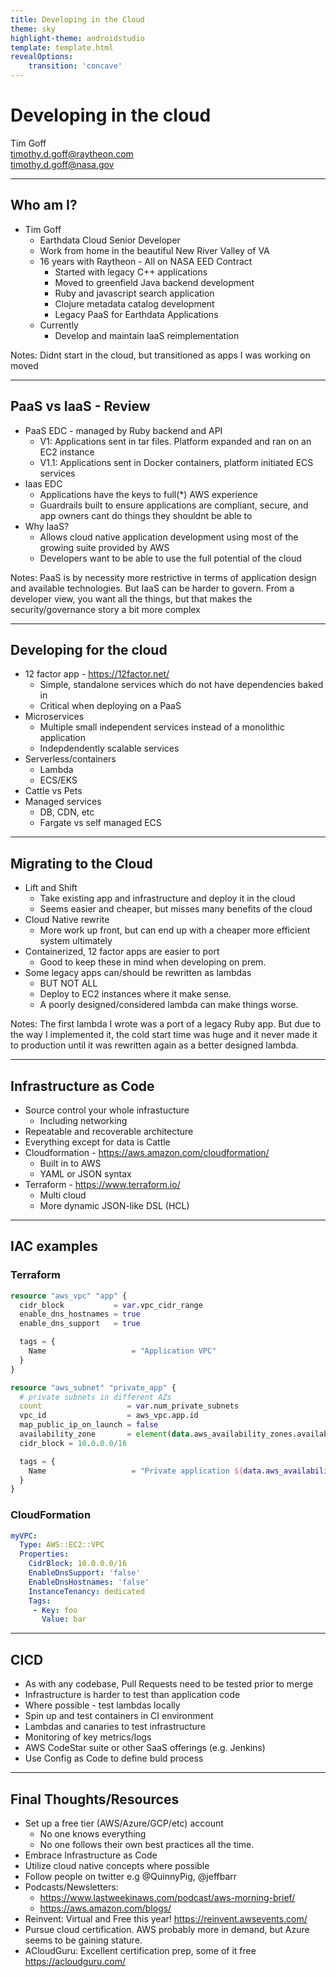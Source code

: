 ```yaml
---
title: Developing in the Cloud
theme: sky
highlight-theme: androidstudio
template: template.html
revealOptions:
    transition: 'concave'
---
```

<!-- .slide: data-background-image="https://cdn.pixabay.com/photo/2015/09/09/19/08/sky-932661_1280.jpg" data-background-opacity=".3"  -->
# Developing in the cloud
Tim Goff \
timothy.d.goff@raytheon.com \
timothy.d.goff@nasa.gov

---
<!-- .slide: data-background-image="img/IMG_20200826_193120.jpg" data-background-opacity=".5"  -->

## Who am I?
- Tim Goff
    - Earthdata Cloud Senior Developer
    - Work from home in the beautiful New River Valley of VA
    - 16 years with Raytheon - All on NASA EED Contract
        - Started with legacy C++ applications
        - Moved to greenfield Java backend development
        - Ruby and javascript search application
        - Clojure metadata catalog development
        - Legacy PaaS for Earthdata Applications
    - Currently
        - Develop and maintain IaaS reimplementation

Notes: Didnt start in the cloud, but transitioned as apps I was working on moved

---
<!-- .slide: data-background-image="https://cdn.pixabay.com/photo/2017/06/14/16/20/network-2402637_1280.jpg"  data-background-opacity=".2"  -->
## PaaS vs IaaS - Review
- PaaS EDC - managed by Ruby backend and API
    - V1: Applications sent in tar files.  Platform expanded and ran on an EC2 instance
    - V1.1: Applications sent in Docker containers, platform initiated ECS services
- Iaas EDC
    - Applications have the keys to full(*) AWS experience
    - Guardrails built to ensure applications are compliant, secure, and app owners cant do things they shouldnt be able to
- Why IaaS?
    - Allows cloud native application development using most of the growing suite provided by AWS
    - Developers want to be able to use the full potential of the cloud

Notes: PaaS is by necessity more restrictive in terms of application design and available technologies.  But IaaS can be harder to govern.  From a developer view, you want all the things, but that makes the security/governance story a bit more complex

---
<!-- .slide: data-background-image="https://cdn.pixabay.com/photo/2015/09/05/20/02/coding-924920_1280.jpg"  data-background-opacity=".2"  -->
## Developing for the cloud
- 12 factor app - https://12factor.net/
    - Simple, standalone services which do not have dependencies baked in
    - Critical when deploying on a PaaS
- Microservices
    - Multiple small independent services instead of a monolithic application
    - Indepdendently scalable services
- Serverless/containers
    - Lambda
    - ECS/EKS
- Cattle vs Pets
- Managed services
    - DB, CDN, etc
    - Fargate vs self managed ECS  

--- 
<!-- .slide: data-background-image="https://cdn.pixabay.com/photo/2019/02/27/11/20/bird-migration-4023842_1280.jpg"  data-background-opacity=".2"  -->

## Migrating to the Cloud

- Lift and Shift
    - Take existing app and infrastructure and deploy it in the cloud
    - Seems easier and cheaper, but misses many benefits of the cloud
- Cloud Native rewrite
    - More work up front, but can end up with a cheaper more efficient system ultimately
- Containerized, 12 factor apps are easier to port
    - Good to keep these in mind when developing on prem.
- Some legacy apps can/should be rewritten as lambdas
    - BUT NOT ALL
    - Deploy to EC2 instances where it make sense.
    - A poorly designed/considered lambda can make things worse.

Notes: The first lambda I wrote was a port of a legacy Ruby app.  But due to the way I implemented it, the cold start time was huge and it never made it to production until it was rewritten again as a better designed lambda.

---
<!-- .slide: data-background-image="https://cdn.pixabay.com/photo/2015/09/29/22/49/blueprint-964630_1280.jpg"  data-background-opacity=".2"  -->
## Infrastructure as Code
- Source control your whole infrastucture
    - Including networking
- Repeatable and recoverable architecture
- Everything except for data is Cattle 
- Cloudformation - https://aws.amazon.com/cloudformation/
    - Built in to AWS
    - YAML or JSON syntax
- Terraform - https://www.terraform.io/
    - Multi cloud
    - More dynamic JSON-like DSL (HCL)

---
## IAC examples
### Terraform
```terraform
resource "aws_vpc" "app" {
  cidr_block           = var.vpc_cidr_range
  enable_dns_hostnames = true
  enable_dns_support   = true

  tags = {
    Name                   = "Application VPC"
  }
}

resource "aws_subnet" "private_app" {
  # private subnets in different AZs
  count                   = var.num_private_subnets
  vpc_id                  = aws_vpc.app.id
  map_public_ip_on_launch = false
  availability_zone       = element(data.aws_availability_zones.available.names, count.index)
  cidr_block = 10.0.0.0/16

  tags = {
    Name                   = "Private application ${data.aws_availability_zones.available.names[count.index]} subnet"
  }
}
```

### CloudFormation
```yaml
myVPC:
  Type: AWS::EC2::VPC
  Properties:
    CidrBlock: 10.0.0.0/16
    EnableDnsSupport: 'false'
    EnableDnsHostnames: 'false'
    InstanceTenancy: dedicated
    Tags:
     - Key: foo
       Value: bar
```

---
<!-- .slide: data-background-image="https://cdn.pixabay.com/photo/2018/02/15/18/29/devops-3155972_1280.jpg"  data-background-opacity=".2"  -->

## CICD

- As with any codebase, Pull Requests need to be tested prior to merge
- Infrastructure is harder to test than application code
- Where possible - test lambdas locally
- Spin up and test containers in CI environment
- Lambdas and canaries to test infrastructure
- Monitoring of key metrics/logs
- AWS CodeStar suite or other SaaS offerings (e.g. Jenkins)
- Use Config as Code to define buld process

---
<!-- .slide: data-background-image="https://cdn.pixabay.com/photo/2016/12/01/01/32/blue-ridge-1874266_1280.jpg"  data-background-opacity=".2"  -->
## Final Thoughts/Resources

- Set up a free tier (AWS/Azure/GCP/etc) account
    - No one knows everything
    - No one follows their own best practices all the time.
- Embrace Infrastructure as Code
- Utilize cloud native concepts where possible
- Follow people on twitter e.g @QuinnyPig, @jeffbarr
- Podcasts/Newsletters: 
    - https://www.lastweekinaws.com/podcast/aws-morning-brief/
    - https://aws.amazon.com/blogs/
- Reinvent: Virtual and Free this year! https://reinvent.awsevents.com/
- Pursue cloud certification.  AWS probably more in demand, but Azure seems to be gaining stature.
- ACloudGuru: Excellent certification prep, some of it free https://acloudguru.com/ 


